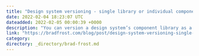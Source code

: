 ```yaml
---
title: "Design system versioning - single library or individual components?"
date: 2022-02-04 18:23:07 UTC
dateadded: 2022-02-05 00:00:39 +0000
description: "You can version a design system’s component library as a single package (e.g. Polaris v8.0), or you can version each component within the library as its own mini package (e.g. Atlaskit Badge v15.0.8) This post breaks down the pros and […]"
link: "https://bradfrost.com/blog/post/design-system-versioning-single-library-or-individual-components/"
category:
directory: _directory/brad-frost.md
---
```

